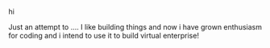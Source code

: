 hi

Just an attempt to ....
I like building things and now i have grown enthusiasm for coding 
and i intend to use it to build virtual enterprise!
